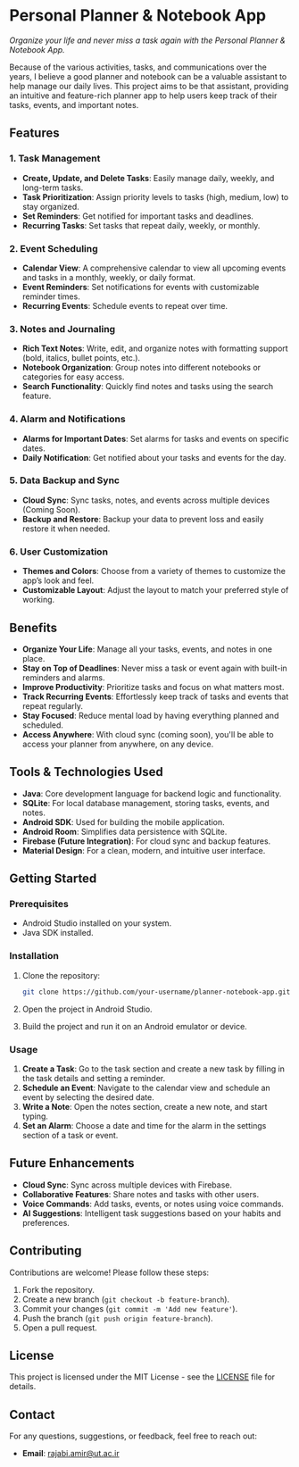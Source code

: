 # Personal Planner & Notebook App

*Organize your life and never miss a task again with the Personal Planner & Notebook App.*

Because of the various activities, tasks, and communications over the years, I believe a good planner and notebook can be a valuable assistant to help manage our daily lives. This project aims to be that assistant, providing an intuitive and feature-rich planner app to help users keep track of their tasks, events, and important notes.

## Features

### 1. **Task Management**
- **Create, Update, and Delete Tasks**: Easily manage daily, weekly, and long-term tasks.
- **Task Prioritization**: Assign priority levels to tasks (high, medium, low) to stay organized.
- **Set Reminders**: Get notified for important tasks and deadlines.
- **Recurring Tasks**: Set tasks that repeat daily, weekly, or monthly.

### 2. **Event Scheduling**
- **Calendar View**: A comprehensive calendar to view all upcoming events and tasks in a monthly, weekly, or daily format.
- **Event Reminders**: Set notifications for events with customizable reminder times.
- **Recurring Events**: Schedule events to repeat over time.

### 3. **Notes and Journaling**
- **Rich Text Notes**: Write, edit, and organize notes with formatting support (bold, italics, bullet points, etc.).
- **Notebook Organization**: Group notes into different notebooks or categories for easy access.
- **Search Functionality**: Quickly find notes and tasks using the search feature.

### 4. **Alarm and Notifications**
- **Alarms for Important Dates**: Set alarms for tasks and events on specific dates.
- **Daily Notification**: Get notified about your tasks and events for the day.
  
### 5. **Data Backup and Sync**
- **Cloud Sync**: Sync tasks, notes, and events across multiple devices (Coming Soon).
- **Backup and Restore**: Backup your data to prevent loss and easily restore it when needed.

### 6. **User Customization**
- **Themes and Colors**: Choose from a variety of themes to customize the app’s look and feel.
- **Customizable Layout**: Adjust the layout to match your preferred style of working.

## Benefits

- **Organize Your Life**: Manage all your tasks, events, and notes in one place.
- **Stay on Top of Deadlines**: Never miss a task or event again with built-in reminders and alarms.
- **Improve Productivity**: Prioritize tasks and focus on what matters most.
- **Track Recurring Events**: Effortlessly keep track of tasks and events that repeat regularly.
- **Stay Focused**: Reduce mental load by having everything planned and scheduled.
- **Access Anywhere**: With cloud sync (coming soon), you'll be able to access your planner from anywhere, on any device.

## Tools & Technologies Used

- **Java**: Core development language for backend logic and functionality.
- **SQLite**: For local database management, storing tasks, events, and notes.
- **Android SDK**: Used for building the mobile application.
- **Android Room**: Simplifies data persistence with SQLite.
- **Firebase (Future Integration)**: For cloud sync and backup features.
- **Material Design**: For a clean, modern, and intuitive user interface.

## Getting Started

### Prerequisites
- Android Studio installed on your system.
- Java SDK installed.

### Installation

1. Clone the repository:
   ```bash
   git clone https://github.com/your-username/planner-notebook-app.git
   ```

2. Open the project in Android Studio.

3. Build the project and run it on an Android emulator or device.

### Usage

1. **Create a Task**: Go to the task section and create a new task by filling in the task details and setting a reminder.
2. **Schedule an Event**: Navigate to the calendar view and schedule an event by selecting the desired date.
3. **Write a Note**: Open the notes section, create a new note, and start typing.
4. **Set an Alarm**: Choose a date and time for the alarm in the settings section of a task or event.

## Future Enhancements

- **Cloud Sync**: Sync across multiple devices with Firebase.
- **Collaborative Features**: Share notes and tasks with other users.
- **Voice Commands**: Add tasks, events, or notes using voice commands.
- **AI Suggestions**: Intelligent task suggestions based on your habits and preferences.

## Contributing

Contributions are welcome! Please follow these steps:

1. Fork the repository.
2. Create a new branch (`git checkout -b feature-branch`).
3. Commit your changes (`git commit -m 'Add new feature'`).
4. Push the branch (`git push origin feature-branch`).
5. Open a pull request.

## License

This project is licensed under the MIT License - see the [LICENSE](LICENSE) file for details.

## Contact

For any questions, suggestions, or feedback, feel free to reach out:

- **Email**: rajabi.amir@ut.ac.ir